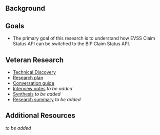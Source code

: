 ## Background


## Goals
* The primary goal of this research is to understand how EVSS Claim Status API can be switched to the BIP Claim Status API.

## Veteran Research
- [Technical Discovery](./research-plan.md) 
- [Research plan](./research-plan.md) 
- [Conversation guide](./conversation-guide.md) 
- [Interview notes]() *to be added*
- [Synthesis]() *to be added*
- [Research summary]() *to be added*

## Additional Resources
*to be added*
